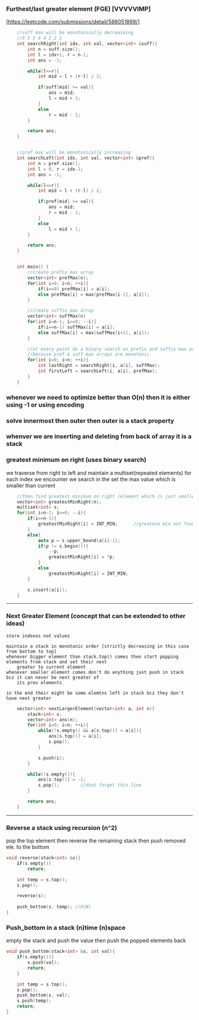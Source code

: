 ### Furthest/last greater element (FGE)  [VVVVVIMP]
[https://leetcode.com/submissions/detail/588051869/]


```c++
    //suff max will be monotonically decreaseing
    //5 5 5 4 4 2 2 1 
	int searchRight(int idx, int val, vector<int> &suff){
		int n = suff.size();
		int l = idx+1, r = n-1;
		int ans = -1;

		while(l<=r){
			int mid = l + (r-l) / 2;

			if(suff[mid] >= val){
				ans = mid;
				l = mid + 1;
			}
			else
				r = mid - 1;
		}

		return ans;
	}


    //pref max will be monotonically increasing
	int searchLeft(int idx, int val, vector<int> &pref){
		int n = pref.size();
		int l = 0, r = idx-1;
		int ans = -1;

		while(l<=r){
			int mid = l + (r-l) / 2;

			if(pref[mid] >= val){
				ans = mid;
				r = mid - 1;
			}
			else
				l = mid + 1;
		}

		return ans;
	}


    int main() {
        //create prefix max array
		vector<int> prefMax(n);
		for(int i=0; i<n; ++i){
			if(i==0) prefMax[i] = a[i];
			else prefMax[i] = max(prefMax[i-1], a[i]);
		}

        //create suffix max array
		vector<int> suffMax(n)
		for(int i=n-1; i>=0; --i){
			if(i==n-1) suffMax[i] = a[i];
			else suffMax[i] = max(suffMax[i+1], a[i]);
		}

        //at every point do a binary search on prefix and suffix max array to find FGE
        //because pref & suff max arrays are monotonic 
		for(int i=0; i<n; ++i){
			int lastRight = searchRight(i, a[i], suffMax);
			int firstLeft = searchLeft(i, a[i], prefMax);
		}
    }
```


### whenever we need to optimize better than O(n) then it is either using -1 or using encoding



### solve innermost then outer then outer is a stack property




### whenver we are inserting and deleting from back of array it is a stack




### greatest minimum on right (uses binary search)
we traverse from right to left and maintain a multiset(repeated elements)
for each index we encounter we search in the set the max value which is smaller than current


```c++
	//then find greatest minimum on right (element which is just smaller than current element towards right)
	vector<int> greatestMinRight(n);
	multiset<int> s;
	for(int i=n-1; i>=0; --i){
		if(i==n-1){
			greatestMinRight[i] = INT_MIN; 		//greatese min not found
		}
		else{
			auto p = s.upper_bound(a[i]-1);
			if(p != s.begin()){
				--p;
				greatestMinRight[i] = *p;
			}
			else
				greatestMinRight[i] = INT_MIN;
		}

		s.insert(a[i]);
	}
```



***
### Next Greater Element (concept that can be extended to other ideas)
	store indexes not values

	maintain a stack in monotonic order [strictly decreasing in this case from bottom to top]
	whenever bigger element than stack.top() comes then start popping elements from stack and set their next
		greater to current element
	whenever smaller element comes don't do anything just push in stack bcz it can never be next greater of
		its prev elements
	
	in the end their might be some elemtns left in stack bcz they don't have next greater

```c++
	vector<int> nextLargerElement(vector<int> a, int n){
		stack<int> s;
		vector<int> ans(n);
		for(int i=0; i<n; ++i){
			while(!s.empty() && a[s.top()] < a[i]){
				ans[s.top()] = a[i];
				s.pop();
			}

			s.push(i);
		}

		while(!s.empty()){
			ans[s.top()] = -1;
			s.pop();		//dont forget this line
		}

		return ans;
    }
```






***
### Reverse a stack using recursion (n^2)
pop the top element then reverse the remaining stack then push removed ele. to the bottom


```c++
void reverse(stack<int> &s){
	if(s.empty())
		return;

	int temp = s.top();
	s.pop();

	reverse(s);
 
	push_bottom(s, temp); //O(N)
}
```



### Push_bottom in a stack (n)time (n)space
empty the stack and push the value then push the popped elements back

```c++
void push_bottom(stack<int> &s, int val){
	if(s.empty()){
		s.push(val);
		return;
	}

	int temp = s.top();
	s.pop();
	push_bottom(s, val);
	s.push(temp);
	return;
}
```